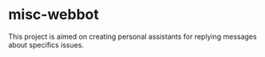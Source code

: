 # misc-webbot
This project is aimed on creating personal assistants for replying messages  about specifics issues.
